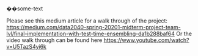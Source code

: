 ��some-text

Please see this medium article for a walk through of the project:
https://medium.com/data2040-spring-20201-midterm-project-team-lvl/final-implementation-with-test-time-ensembling-da1b288baf64
Or the video walk through can be found here
https://www.youtube.com/watch?v=U5TazS4yi6k

